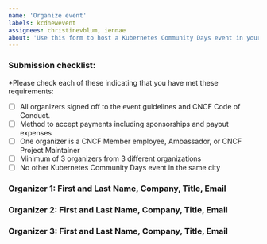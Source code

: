 ```yaml
---
name: 'Organize event'
labels: kcdnewevent
assignees: christinevblum, iennae
about: 'Use this form to host a Kubernetes Community Days event in your area'
---
```

### Submission checklist:

*Please check each of these indicating that you have met these requirements:

* [ ] All organizers signed off to the event guidelines and CNCF Code of Conduct.
* [ ] Method to accept payments including sponsorships and payout expenses
* [ ] One organizer is a CNCF Member employee, Ambassador, or CNCF Project Maintainer
* [ ] Minimum of 3 organizers from 3 different organizations
* [ ] No other Kubernetes Community Days event in the same city

### Organizer 1: First and Last Name, Company, Title, Email 
### Organizer 2: First and Last Name, Company, Title, Email
### Organizer 3: First and Last Name, Company, Title, Email

